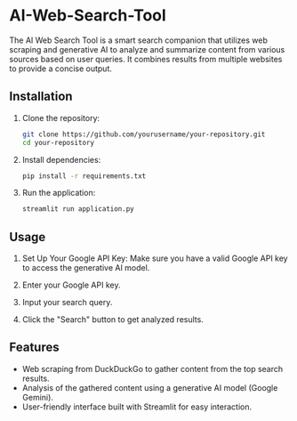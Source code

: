# AI-Web-Search-Tool
The AI Web Search Tool is a smart search companion that utilizes web scraping and generative AI to analyze and summarize content from various sources based on user queries. It combines results from multiple websites to provide a concise output.

## Installation

1. Clone the repository:

    ```bash
    git clone https://github.com/yourusername/your-repository.git
    cd your-repository
    ```

2. Install dependencies:

    ```bash
    pip install -r requirements.txt
    ```

3. Run the application:

    ```bash
    streamlit run application.py
    ```

## Usage

1. Set Up Your Google API Key: Make sure you have a valid Google API key to access the generative AI model.

2. Enter your Google API key.
     
3. Input your search query.

4. Click the "Search" button to get analyzed results.

## Features
- Web scraping from DuckDuckGo to gather content from the top search results.
- Analysis of the gathered content using a generative AI model (Google Gemini).
- User-friendly interface built with Streamlit for easy interaction.
